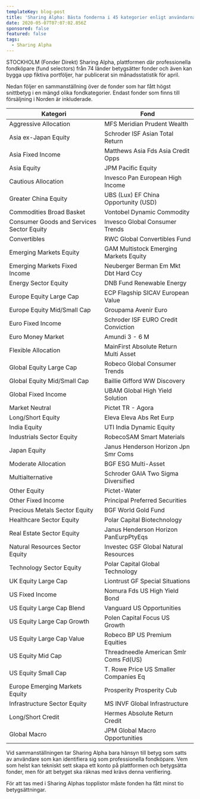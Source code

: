 ```yaml
---
templateKey: blog-post
title: 'Sharing Alpha: Bästa fonderna i 45 kategorier enligt användarna'
date: 2020-05-07T07:07:02.856Z
sponsored: false
featured: false
tags:
  - Sharing Alpha
---
```

STOCKHOLM (Fonder Direkt) Sharing Alpha, plattformen där professionella fondköpare (fund selectors) från 74 länder betygsätter fonder och även kan bygga upp fiktiva portföljer, har publicerat sin månadsstatistik för april.

Nedan följer en sammanställning över de fonder som har fått högst snittbetyg i en mängd olika fondkategorier. Endast fonder som finns till försäljning i Norden är inkluderade.

<!--StartFragment-->

| **Kategori**                              | **Fond**                               |
| ----------------------------------------- | -------------------------------------- |
| Aggressive Allocation                     | MFS Meridian Prudent Wealth            |
| Asia ex-Japan Equity                      | Schroder ISF Asian Total Return        |
| Asia Fixed Income                         | Matthews Asia Fds Asia Credit Opps     |
| Asia Equity                               | JPM Pacific Equity                     |
| Cautious Allocation                       | Invesco Pan European High Income       |
| Greater China Equity                      | UBS (Lux) EF China Opportunity (USD)   |
| Commodities Broad Basket                  | Vontobel Dynamic Commodity             |
| Consumer Goods and Services Sector Equity | Invesco Global Consumer Trends         |
| Convertibles                              | RWC Global Convertibles Fund           |
| Emerging Markets Equity                   | GAM Multistock Emerging Markets Equity |
| Emerging Markets Fixed Income             | Neuberger Berman Em Mkt Dbt Hard Ccy   |
| Energy Sector Equity                      | DNB Fund Renewable Energy              |
| Europe Equity Large Cap                   | ECP Flagship SICAV European Value      |
| Europe Equity Mid/Small Cap               | Groupama Avenir Euro                   |
| Euro Fixed Income                         | Schroder ISF EURO Credit Conviction    |
| Euro Money Market                         | Amundi 3 - 6 M                         |
| Flexible Allocation                       | MainFirst Absolute Return Multi Asset  |
| Global Equity Large Cap                   | Robeco Global Consumer Trends          |
| Global Equity Mid/Small Cap               | Baillie Gifford WW Discovery           |
| Global Fixed Income                       | UBAM Global High Yield Solution        |
| Market Neutral                            | Pictet TR - Agora                      |
| Long/Short Equity                         | Eleva Eleva Abs Ret Eurp               |
| India Equity                              | UTI India Dynamic Equity               |
| Industrials Sector Equity                 | RobecoSAM Smart Materials              |
| Japan Equity                              | Janus Henderson Horizon Jpn Smr Coms   |
| Moderate Allocation                       | BGF ESG Multi-Asset                    |
| Multialternative                          | Schroder GAIA Two Sigma Diversified    |
| Other Equity                              | Pictet-Water                           |
| Other Fixed Income                        | Principal Preferred Securities         |
| Precious Metals Sector Equity             | BGF World Gold Fund                    |
| Healthcare Sector Equity                  | Polar Capital Biotechnology            |
| Real Estate Sector Equity                 | Janus Henderson Horizon PanEurpPtyEqs  |
| Natural Resources Sector Equity           | Investec GSF Global Natural Resources  |
| Technology Sector Equity                  | Polar Capital Global Technology        |
| UK Equity Large Cap                       | Liontrust GF Special Situations        |
| US Fixed Income                           | Nomura Fds US High Yield Bond          |
| US Equity Large Cap Blend                 | Vanguard US Opportunities              |
| US Equity Large Cap Growth                | Polen Capital Focus US Growth          |
| US Equity Large Cap Value                 | Robeco BP US Premium Equities          |
| US Equity Mid Cap                         | Threadneedle American Smlr Coms Fd(US) |
| US Equity Small Cap                       | T. Rowe Price US Smaller Companies Eq  |
| Europe Emerging Markets Equity            | Prosperity Prosperity Cub              |
| Infrastructure Sector Equity              | MS INVF Global Infrastructure          |
| Long/Short Credit                         | Hermes Absolute Return Credit          |
| Global Macro                              | JPM Global Macro Opportunities         |



<!--EndFragment-->


Vid sammanställningen tar Sharing Alpha bara hänsyn till betyg som satts av användare som kan identifiera sig som professionella fondköpare. Vem som helst kan tekniskt sett skapa ett konto på plattformen och betygsätta fonder, men för att betyget ska räknas med krävs denna verifiering.

För att tas med i Sharing Alphas topplistor måste fonden ha fått minst tio betygsättningar.